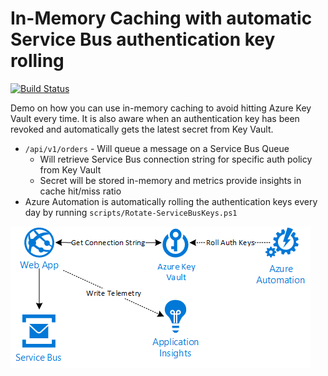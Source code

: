 # In-Memory Caching with automatic Service Bus authentication key rolling
[![Build Status](https://travis-ci.org/tomkerkhove/demo-azure-key-vault-key-rotation.svg?branch=master)](https://travis-ci.org/tomkerkhove/demo-azure-key-vault-key-rotation)

Demo on how you can use in-memory caching to avoid hitting Azure Key Vault every time. It is also aware when an authentication key has been revoked and automatically gets the latest secret from Key Vault.

- `/api/v1/orders` - Will queue a message on a Service Bus Queue
    - Will retrieve Service Bus connection string for specific auth policy from Key Vault
    - Secret will be stored in-memory and metrics provide insights in cache hit/miss ratio
- Azure Automation is automatically rolling the authentication keys every day by running `scripts/Rotate-ServiceBusKeys.ps1`

![Key Rolling scenario](./media/key-rolling.png)
